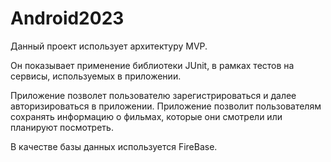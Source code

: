 # Android2023

Данный проект использует архитектуру MVP.

Он показывает применение библиотеки JUnit, в рамках тестов на сервисы, используемых в приложении.

Приложение позволет пользователю зарегистрироваться и далее авторизироваться в приложении. Приложение позволит пользователям сохранять информацию о фильмах, которые они смотрели или планируют посмотреть.

В качестве базы данных используется FireBase.
